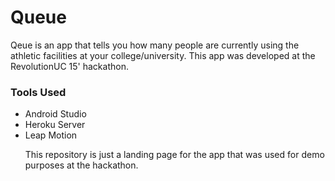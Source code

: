 # Queue

Qeue is an app that tells you how many people are currently using the athletic facilities at your college/university. This app was developed at the RevolutionUC 15' hackathon.

<h3>Tools Used</h3>
<ul>
<li>Android Studio</li>
<li>Heroku Server</li>
<li>Leap Motion</li>

This repository is just a landing page for the app that was used for demo purposes at the hackathon.
